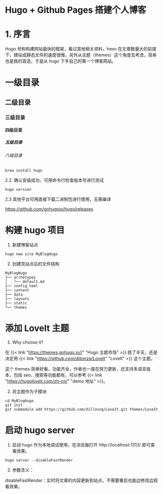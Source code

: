 # Hugo + Github Pages 搭建个人博客


<!--more-->


# 1. 序言
Hugo 号称构建网站最快的框架，看过其他相关资料，hexo 在文章数量大的前提下，建站成静态文件的速度很慢，另外从主题（themes）这个角度去考虑，简单也是我的首选，于是从 hugo 下手自己的第一个博客网站。

# 一级目录
## 二级目录
### 三级目录
#### 四级目录
##### 五级目录
###### 六级目录
```shell
brew install hugo
```
2.2. 确认安装成功，可用命令行检查版本号进行测试
```shell
hugo version
```
2.3 其他平台可用直接下载二进制包进行使用，无需编译
   
   <https://github.com/gohugoio/hugo/releases>

# 构建 hugo 项目

1. 新建博客站点
```shell
hugo new site MyBlogHugo
```
2. 创建完站点后的文件结构
```shell
MyBlogHugo
├── archetypes
│   └── default.md
├── config.toml
├── content
├── data
├── layouts
├── static
└── themes
```

# 添加 LoveIt 主题

1. Why choose it?

在 {{< link "https://themes.gohugo.io//" "Hugo 主题市场" >}} 挑了半天，还是决定用 {{< link "https://github.com/dillonzq/LoveIt" "LoveIt" >}} 这个主题。

这个 themes 简单好看，功能齐全，作者也一直在努力更新，还支持多语言版本，包括 seo、搜索等功能都有，可以参考 {{< link "https://hugoloveit.com/zh-cn/" "demo 地址" >}}。

2. 将主题作为子模块

```shell
cd MyBlogHugo
git init
git submodule add https://github.com/dillonzq/LoveIt.git themes/LoveIt
``` 

# 启动 hugo server

1. 启动 hugo 作为本地调试使用，在浏览器打开 http://localhost:1313/ 即可查看效果。

```shell
hugo server --disableFastRender
```

2. 参数含义：

disableFastRender：实时将文章的内容更新到站点，不需要重启也能边修改边观看效果。


